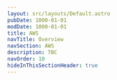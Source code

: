 ```yaml
---
layout: src/layouts/Default.astro
pubDate: 1000-01-01
modDate: 1000-01-01
title: AWS
navTitle: Overview
navSection: AWS
description: TBC
navOrder: 10
hideInThisSectionHeader: true
---
```


